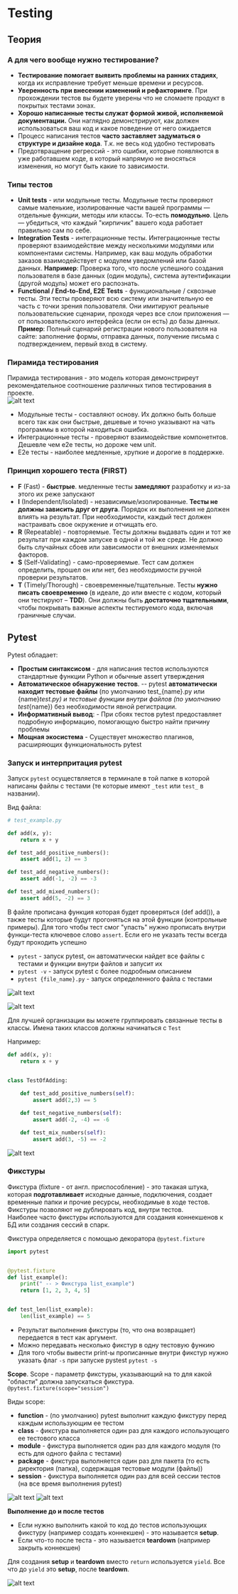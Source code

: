 # Testing

## Теория

### А для чего вообще нужно тестирование?

- **Тестирование помогает выявить проблемы на ранних стадиях**, когда их исправление требует меньше времени и ресурсов.
- **Уверенность при внесении изменений и рефакторинге**. При прохождении тестов вы будете уверены что не сломаете продукт в покрытых тестами зонах.
- **Хорошо написанные тесты служат формой живой, исполняемой документации.** Они наглядно демонстрируют, как должен использоваться ваш код и какое поведение от него ожидается
- Процесс написания тестов **часто заставляет задуматься о структуре и дизайне кода**. Т.к. не весь код удобно тестировать
- Предотвращение регрессий - это ошибки, которые появляются в уже работавшем коде, в который напрямую не вносяться изменения, но могут быть какие то зависимости.

### Типы тестов

- **Unit tests** - или модульные тесты. Модульные тесты проверяют самые маленькие, изолированные части вашей программы — отдельные функции, методы или классы. То-есть **помодульно**. Цель — убедиться, что каждый "кирпичик" вашего кода работает правильно сам по себе.
- **Integration Tests** - интеграционные тесты. Интеграционные тесты проверяют взаимодействие между несколькими модулями или компонентами системы. Например, как ваш модуль обработки заказов взаимодействует с модулем уведомлений или базой данных. **Например**: Проверка того, что после успешного создания пользователя в базе данных (один модуль), система аутентификации (другой модуль) может его распознать.
- **Functional / End-to-End, E2E Tests** - функциональные / сквозные тесты. Эти тесты проверяют всю систему или значительную ее часть с точки зрения пользователя. Они имитируют реальные пользовательские сценарии, проходя через все слои приложения — от пользовательского интерфейса (если он есть) до базы данных. **Пример**: Полный сценарий регистрации нового пользователя на сайте: заполнение формы, отправка данных, получение письма с подтверждением, первый вход в систему.

### Пирамида тестирования

Пирамида тестирования - это модель которая демонстриреут рекомендательное соотношение различных типов тестирования в проекте.  
![alt text](./pictures/testing_pyramid.png)

- Модульные тесты - составляют основу. Их должно быть больше всего так как они быстрые, дешевые и точно указывают на чать программы в которой находиться ошибка.
- Интеграционные тесты - проверяют взаимодействие компонетнтов. Дешевле чем e2e тесты, но дороже чем unit.
- E2e тесты - наиболее медленные, хрупкие и дорогие в поддержке.

### Принцип хорошего теста (FIRST)

- **F** (Fast) - **быстрые**. медленные тесты **замедляют** разработку и из-за этого их реже запускают
- **I** (Independent/Isolated) - независимые/изолированные. **Тесты не должны зависить друг от друга**. Порядок их выполнения не должен влиять на результат. При необходимости, каждый тест должен настраивать свое окружение и отчищать его.
- **R** (Repeatable) - повторяемые. Тесты должны выдавать один и тот же результат при каждом запуске в одной и той же среде. Не должно быть случайных сбоев или зависимости от внешних изменяемых факторов.
- **S** (Self-Validating) - само-проверяемые. Тест сам должен определить, прошел он или нет, без необходимости ручной проверки результатов.
- **T** (Timely/Thorough) - своевременные/тщательные. Тесты **нужно писать своевременно** (в идеале, до или вместе с кодом, который они тестируют – **TDD**). Они должны быть **достаточно тщательными**, чтобы покрывать важные аспекты тестируемого кода, включая граничные случаи.

## Pytest

Pytest обладает:

- **Простым синтаксисом** - для написания тестов используются стандартные функции Python и обычные assert утверждения
- **Автоматическое обнаружение тестов**. -- pytest **автоматически находит тестовые файлы** (по умолчанию test_{name}.py или {name}_test.py) и тестовые функции внутри файлов (по умолчанию test_{name}) без необходимости явной регистрации.
- **Информативный вывод**: - При сбоях тестов pytest предоставляет подробную информацию, помогающую быстро найти причину проблемы
- **Мощная экосистема** - Существует множество плагинов, расширяющих функциональность pytest

### Запуск и интерпритация pytest

Запуск `pytest` осуществляется в терминале в той папке в которой написаны файлы с тестами (те которые имеют `_test` или `test_` в названии).

Вид файла:

```py
# test_example.py

def add(x, y):
    return x + y

def test_add_positive_numbers():
    assert add(1, 2) == 3

def test_add_negative_numbers():
    assert add(-1, -2) == -3

def test_add_mixed_numbers():
    assert add(5, -2) == 3

```

В файле прописана функция которая будет проверяться (def add()), а также тесты которые будут прогоняться на этой функции (контрольные примеры).
Для того чтобы тест смог "упасть" нужно прописать внутри функци-теста ключевое слово `assert`. Если его не указать тесты всегда будут проходить успешно

- `pytest` - запуск pytest, он автоматически найдет все файлы с тестами и функции внутри файлов и запусит их
- `pytest -v` - запуск pytest с более подробным описанием
- `pytest {file_name}.py` - запуск определенного файла с тестами

![alt text](./pictures/pytest_run.png)

![alt text](./pictures/pytest_failed_run.png)

Для лучшей организации вы можете группировать связанные тесты в классы. Имена таких классов должны начинаться с `Test`

Например:

```py
def add(x, y):
    return x + y


class TestOfAdding:
    
    def test_add_positive_numbers(self):
        assert add(2,3) == 5

    def test_negative_numbers(self):
        assert add(-2, -4) == -6

    def test_mix_numbers(self):
        assert add(3, -5) == -2
```

![alt text](pytest_class.png)

### Фикстуры

Фикстура (fixture - от англ. приспособление) - это такакая штука, которая **подготавливает** исходные данные, подключения, создает временные папки и прочие ресурсы, необходимые в ходе тестов.  
Фикстуры позволяют не дублировать код, внутри тестов.  
Наиболее часто фикстуры используются для создания коннекшенов к БД или создания сессий в спарк.  

Фикстура определяется с помощью декоратора `@pytest.fixture`

```py
import pytest


@pytest.fixture
def list_example():
    print(" -- > Фикстура list_example")
    return [1, 2, 3, 4, 5]


def test_len(list_example):
    len(list_example) == 5
```

- Результат выполнения фикстуры (то, что она возвращает) передается в тест как аргумент.
- Можно передавать несколько фикстур в одну тестовую функию
- Для того чтобы вывести print-ы прописанные внутри фикстур нужно указать флаг `-s` при запуске pystest `pytest -s`

**Scope**.
Scope - параметр фикстуры, указывающий на то для какой "области" должна запускаться фикстура.
`@pytest.fixture(scope="session")`

Виды scope:

- **function** - (по умолчанию) pytest выполнит каждую фикстуру перед каждым использующим ее тестом
- **class** - фикстура выполняется один раз для каждого использующего ее тестового класса
- **module** - фикстура выполняется один раз для каждого модуля (то есть для одного файла с тестами)
- **package** - фикстура выполняется один раз для пакета (то есть директория (папка), содержащая тестовые модули (файлы))
- **session** - фикстура выполняется один раз для всей сессии тестов (на все время выполнения pytest)

![alt text](./pictures/function_scope.png)
![alt text](./pictures/class_scope.png)

**Выполнение до и после тестов**

- Если нужно выполнить какой то код до тестов использующих фикстуру (например создать коннекшен) - это называется **setup**.
- Если что-то после теста - это называется **teardown** (например закрыть коннекшен)

Для создания **setup** и **teardown** вместо `return` используется `yield`. Все что до `yield` это **setup**, после **teardown**.

![alt text](./pictures/setup_teardown.png)
